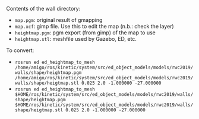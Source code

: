 Contents of the wall directory:
* `map.pgm`: original result of gmapping
* `map.xcf`: gimp file. Use this to edit the map (n.b.: check the layer)
* `heightmap.pgm`: pgm export (from gimp) of the map to use
* `heightmap.stl`: meshfile used by Gazebo, ED, etc.

To convert:
* `rosrun ed ed_heightmap_to_mesh /home/amigo/ros/kinetic/system/src/ed_object_models/models/rwc2019/walls/shape/heightmap.pgm /home/amigo/ros/kinetic/system/src/ed_object_models/models/rwc2019/walls/shape/heigtmap.stl 0.025 2.0 -1.000000 -27.000000`
* `rosrun ed ed_heightmap_to_mesh $HOME/ros/kinetic/system/src/ed_object_models/models/rwc2019/walls/shape/heightmap.pgm $HOME/ros/kinetic/system/src/ed_object_models/models/rwc2019/walls/shape/heigtmap.stl 0.025 2.0 -1.000000 -27.000000`

